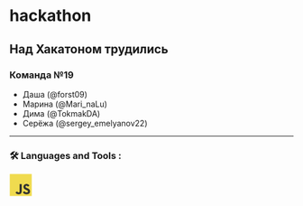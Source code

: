 # hackathon

## Над Хакатоном трудились ##

### Команда №19 ###

* Даша (@forst09) 
* Марина (@Mari_naLu)
* Дима (@TokmakDA)
* Серёжа (@sergey_emelyanov22) 


___

### :hammer_and_wrench: Languages and Tools :

<div>
    <img src="https://github.com/devicons/devicon/blob/master/icons/javascript/javascript-original.svg" title="JavaScript" width="40" height="40">

</div>

